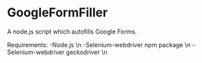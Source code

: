 # GoogleFormFiller
A node.js script which autofills Google Forms.

Requirements:
-Node.js \n
-Selenium-webdriver npm package \n
-Selenium-webdriver geckodriver \n
